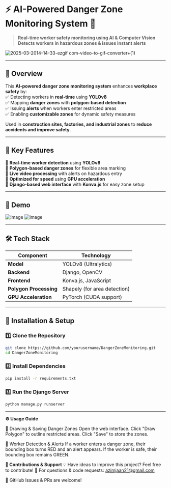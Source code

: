 # ⚡ AI-Powered Danger Zone Monitoring System 🚀

> **Real-time worker safety monitoring using AI & Computer Vision**  
> **Detects workers in hazardous zones & issues instant alerts**  

![2025-03-2014-14-33-ezgif com-video-to-gif-converter+(1)](https://github.com/user-attachments/assets/00a7b22b-5cf0-4039-b091-11de38cc74da)

---

## 🧠 **Overview**
This **AI-powered danger zone monitoring system** enhances **workplace safety** by:  
✅ Detecting workers in **real-time** using **YOLOv8**  
✅ Mapping **danger zones** with **polygon-based detection**  
✅ Issuing **alerts** when workers enter restricted areas  
✅ Enabling **customizable zones** for dynamic safety measures  

Used in **construction sites, factories, and industrial zones** to **reduce accidents and improve safety**.  

---

## 🎯 **Key Features**
🔹 **Real-time worker detection** using **YOLOv8**  
🔹 **Polygon-based danger zones** for flexible area marking  
🔹 **Live video processing** with alerts on hazardous entry  
🔹 **Optimized for speed** using **GPU acceleration**  
🔹 **Django-based web interface** with **Konva.js** for easy zone setup  

---

## 📸 **Demo**
![image](https://github.com/user-attachments/assets/0ef38820-8299-4378-8478-11f49a3097cb)
![image](https://github.com/user-attachments/assets/93e66a1f-314d-4753-bfea-09c098730f2e)


---

## 🛠️ **Tech Stack**
| Component        | Technology |
|-----------------|------------|
| **Model**       | YOLOv8 (Ultralytics) |
| **Backend**     | Django, OpenCV |
| **Frontend**    | Konva.js, JavaScript |
| **Polygon Processing** | Shapely (for area detection) |
| **GPU Acceleration** | PyTorch (CUDA support) |

---

## 🚀 **Installation & Setup**
### **1️⃣ Clone the Repository**
```bash
git clone https://github.com/yourusername/DangerZoneMonitoring.git
cd DangerZoneMonitoring
```
### **2️⃣ Install Dependencies**
```bash
pip install -r requirements.txt
```
### **3️⃣ Run the Django Server**
```bash
python manage.py runserver
```
-------
**⚙️ Usage Guide**

🔹 Drawing & Saving Danger Zones
Open the web interface.
Click "Draw Polygon" to outline restricted areas.
Click "Save" to store the zones.

🔹 Worker Detection & Alerts
If a worker enters a danger zone, their bounding box turns RED and an alert appears.
If the worker is safe, their bounding box remains GREEN.

**🤝 Contributions & Support**
💡 Have ideas to improve this project? Feel free to contribute!
📧 For questions & code requests: azimjaan21@gmail.com

📌 GitHub Issues & PRs are welcome!
